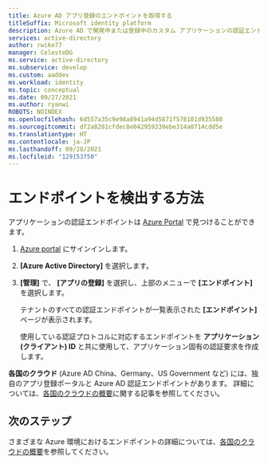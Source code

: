```yaml
---
title: Azure AD アプリ登録のエンドポイントを取得する
titleSuffix: Microsoft identity platform
description: Azure AD で開発中または登録中のカスタム アプリケーションの認証エンドポイントを見つける方法。
services: active-directory
author: rwike77
manager: CelesteDG
ms.service: active-directory
ms.subservice: develop
ms.custom: aaddev
ms.workload: identity
ms.topic: conceptual
ms.date: 09/27/2021
ms.author: ryanwi
ROBOTS: NOINDEX
ms.openlocfilehash: 6d557a35c9e98a8941a94d5871f578101d935580
ms.sourcegitcommit: df2a8281cfdec8e042959339ebe314a0714cdd5e
ms.translationtype: HT
ms.contentlocale: ja-JP
ms.lasthandoff: 09/28/2021
ms.locfileid: "129153750"
---
```

# <a name="how-to-discover-endpoints"></a>エンドポイントを検出する方法

アプリケーションの認証エンドポイントは [Azure Portal](https://portal.azure.com) で見つけることができます。

1. <a href="https://portal.azure.com/" target="_blank">Azure portal</a> にサインインします。
1. **[Azure Active Directory]** を選択します。
1. **[管理]** で、 **[アプリの登録]** を選択し、上部のメニューで **[エンドポイント]** を選択します。

    テナントのすべての認証エンドポイントが一覧表示された **[エンドポイント]** ページが表示されます。
    
    使用している認証プロトコルに対応するエンドポイントを **アプリケーション (クライアント) ID** と共に使用して、アプリケーション固有の認証要求を作成します。

**各国のクラウド** (Azure AD China、Germany、US Government など) には、独自のアプリ登録ポータルと Azure AD 認証エンドポイントがあります。 詳細については、[各国のクラウドの概要](authentication-national-cloud.md)に関する記事を参照してください。

## <a name="next-steps"></a>次のステップ

さまざまな Azure 環境におけるエンドポイントの詳細については、[各国のクラウドの概要](authentication-national-cloud.md)を参照してください。
